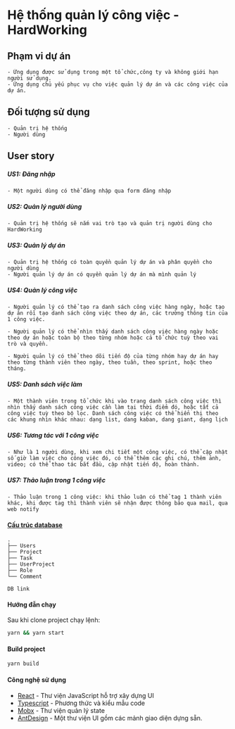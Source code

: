 # Hệ thống quản lý công việc - HardWorking

## Phạm vi dự án
    - Ứng dụng được sử dụng trong một tổ chức,công ty và không giới hạn người sử dụng.
    - Ứng dụng chủ yếu phục vụ cho việc quản lý dự án và các công việc của dự án.

## Đối tượng sử dụng
    - Quản trị hệ thống
    - Người dùng

## User story

##### US1: Đăng nhập

    - Một người dùng có thể đăng nhập qua form đăng nhập


##### US2: Quản lý người dùng

    - Quản trị hệ thống sẽ nắm vai trò tạo và quản trị người dùng cho HardWorking


##### US3: Quản lý dự án
    - Quản trị hệ thống có toàn quyền quản lý dự án và phân quyền cho người dùng
    - Người quản lý dự án có quyền quản lý dự án mà mình quản lý
##### US4: Quản lý công việc

    - Người quản lý có thể tạo ra danh sách công việc hàng ngày, hoặc tạo dự án rồi tạo danh sách công việc theo dự án, các trường thông tin của 1 công việc. 

    - Người quản lý có thể nhìn thấy danh sách công việc hàng ngày hoặc theo dự án hoặc toàn bộ theo từng nhóm hoặc cả tổ chức tuỳ theo vai trò và quyền.

    - Người quản lý có thể theo dõi tiến độ của từng nhóm hay dự án hay theo từng thành viên theo ngày, theo tuần, theo sprint, hoặc theo tháng.

##### US5: Danh sách việc làm

    - Một thành viên trong tổ chức khi vào trang danh sách công việc thì nhìn thấy danh sách công việc cần làm tại thời điểm đó, hoặc tất cả công việc tuỳ theo bộ lọc. Danh sách công việc có thể hiển thị theo các khung nhìn khác nhau: dạng list, dang kaban, dang giant, dạng lịch

##### US6: Tương tác với 1 công việc

    - Như là 1 người dùng, khi xem chi tiết một công việc, có thể cập nhật số giờ làm việc cho công việc đó, có thể thêm các ghi chú, thêm ảnh, video; có thể thao tác bắt đầu, cập nhật tiến độ, hoàn thành.

##### US7: Thảo luận trong 1 công việc

    - Thảo luận trong 1 công việc: khi thảo luận có thể tag 1 thành viên khác, khi được tag thì thành viên sẽ nhận được thông báo qua mail, qua web notify



#### [Cấu trúc database](https://dbdesigner.page.link/xT4EXJ7DvbBqEsq47)
    .
    ├── Users
    ├── Project
    ├── Task
    ├── UserProject
    ├── Role
    └── Comment
    
    DB link

#### Hướng đẫn chạy

Sau khi clone project chạy lệnh:


```sh
yarn && yarn start
```

#### Build project

```sh
yarn build
```

#### Công nghệ sử dụng

* [React](https://reactjs.org/) - Thư viện JavaScript hỗ trợ xây dựng UI
* [Typescript](https://www.typescriptlang.org/) - Phương thức và kiểu mẫu code
* [Mobx](https://mobx.js.org/) - Thư viện quản lý state
* [AntDesign](https://ant.design/) - Một thư viện UI gồm các mảnh giao diện dựng sẵn.
